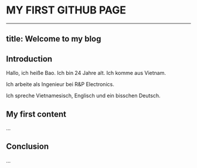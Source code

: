 # MY FIRST GITHUB PAGE

---
title: Welcome to my blog
---

## Introduction
Hallo, ich heiße Bao. Ich bin 24 Jahre alt. Ich komme aus Vietnam.

Ich arbeite als Ingenieur bei R&P Electronics.

Ich spreche Vietnamesisch, Englisch und ein bisschen Deutsch.

## My first content
...

## Conclusion
...
